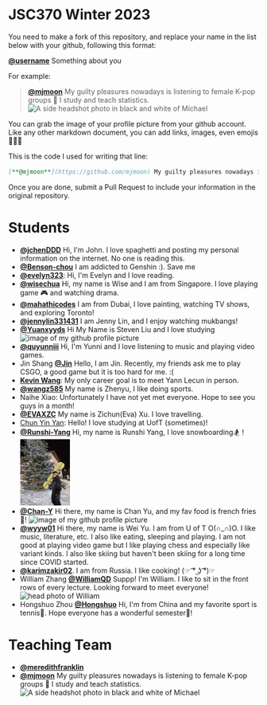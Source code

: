 # JSC370 Winter 2023

You need to make a fork of this repository, and replace your name in the list below with your github, following this format:

[**@username**]() Something about you

For example:

> [**@mjmoon**](https://github.com/mjmoon) My guilty pleasures nowadays is listening to female K-pop groups 🎵 I study and teach statistics. <img src="https://avatars.githubusercontent.com/u/18671161?s=400&v=4" alt="A side headshot photo in black and white of Michael" width="60px">  


You can grab the image of your profile picture from your github account. Like any other markdown document, you can add links, images, even emojis 🍋🍰🐸

This is the code I used for writing that line:

```md
[**@mjmoon**](https://github.com/mjmoon) My guilty pleasures nowadays is listening to female K-pop groups 🎵 I study and teach statistics. <img src="https://avatars.githubusercontent.com/u/18671161?s=400&v=4" alt="A side headshot photo in black and white of Michael" width="60px">
```

Once you are done, submit a Pull Request to include your information in the original repository.

# Students

- [**@jchenDDD**](https://github.com/jchenDDD) Hi, I'm John. I love spaghetti and posting my personal information on the internet. No one is reading this.
- [**@Benson-chou**](https://github.com/Benson-chou) I am addicted to Genshin :). Save me
- [**@evelyn323**](https://github.com/evelyn323): Hi, I'm Evelyn and I love reading. 
- [**@wisechua**](https://github.com/wisechua) Hi, my name is Wise and I am from Singapore. I love playing game 🎮 and watching drama. 
- [**@mahathicodes**](https://github.com/mahathicodes) I am from Dubai, I love painting, watching TV shows, and exploring Toronto!
- [**@jennylin331431**](https://github.com/Jennylin331431) I am Jenny Lin, and I enjoy watching mukbangs! 
- [**@Yuanxyyds**](https://github.com/Yuanxyyds) Hi My Name is Steven Liu and I love studying <img src="https://th.bing.com/th/id/R.6afc61b50aabe45a2e6c68eae2c217ba?rik=L2W0YWncfjZBVA&riu=http%3a%2f%2fwww.shutterstock.com%2fblog%2fwp-content%2fuploads%2fsites%2f5%2f2016%2f03%2ffall-trees-road-1.jpg&ehk=KA%2bzFrmYoWsdK4k7v%2fgfNkd1T2rdnNtpF5ICdLIxAeM%3d&risl=&pid=ImgRaw&r=0" alt="image of my github profile picture" width="40px">
- [**@quyunniii**](https://github.com/quyunniii) Hi, I'm Yunni and I love listening to music and playing video games.
- Jin Shang [**@Jin**](https://github.com/J36A) Hello, I am Jin. Recently, my friends ask me to play CSGO, a good game but it is too hard for me. :(
- [**Kevin Wang**](https://github.com/dungwoong): My only career goal is to meet Yann Lecun in person.
- [**@wangz585**](https://github.com/wangz585) My name is Zhenyu, I like doing sports.
- Naihe Xiao: Unfortunately I have not yet met everyone. Hope to see you guys in a month!
- [**@EVAXZC**](https://github.com/EVAXZC) My name is Zichun(Eva) Xu. I love travelling.
- [Chun Yin Yan](https://github.com/Tyler-CY): Hello! I love studying at UofT (sometimes)!
- [**@Runshi-Yang**](https://github.com/Runshi-Yang) Hi, my name is Runshi   Yang, I love snowboarding🏂！<img src="https://raw.githubusercontent.com/Runshi-Yang/Runshi-Yang/main/IMG_3185.JPG" alt="image of a handsome person"    width="100px">
- [**@Chan-Y**](https://github.com/Chan-Y) Hi there, my name is Chan Yu, and my fav food is french fries🍟! <img src="https://avatars.githubusercontent.com/u/55168779?s=40&v=4" alt="image of my github profile picture" width="40px">
- [**@wyyw01**](https://github.com/wyyw01) Hi there, my name is Wei Yu. I am from U of T O(∩_∩)O. I like music, literature, etc. I also like eating, sleeping and playing. I am not good at playing video game but I like playing chess and especially like variant kinds. I also like skiing but haven't been skiing for a long time since COVID started. 
- [**@karimzakir02**](https://github.com/karimzakir02). I am from Russia. I like cooking! (☞ ͡° ͜ʖ ͡°)☞
- William Zhang [**@WilliamQD**](https://github.com/WilliamQD) Suppp! I'm William. I like to sit in the front rows of every lecture. Looking forward to meet everyone! <img src="https://avatars.githubusercontent.com/u/54301360?s=460&v=4" alt="head photo of William" width="80px">
- Hongshuo Zhou [**@Hongshuo**](https://github.com/HS-ZHOU) Hi, I'm from China and my favorite sport is tennis🎾. Hope everyone has a wonderful semester🎉!

# Teaching Team

- [**@meredithfranklin**](https://github.com/meredithfranklin)
- [**@mjmoon**](https://github.com/mjmoon) My guilty pleasures nowadays is listening to female K-pop groups 🎵 I study and teach statistics. <img src="https://avatars.githubusercontent.com/u/18671161?s=400&v=4" alt="A side headshot photo in black and white of Michael" width="60px">

